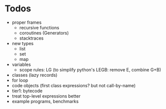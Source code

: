# Todos

* proper frames
  - recursive functions
  - coroutines (Generators)
  - stacktraces
* new types
  - list
  - set
  - map
* variables
  - scope rules: LG (to simplify python's LEGB: remove E, combine G+B)
* classes (lazy records)
* for loop
* code objects (first class expressions? but not call-by-name)
* tier1: bytecode
* treat top-level expressions better
* example programs, benchmarks
